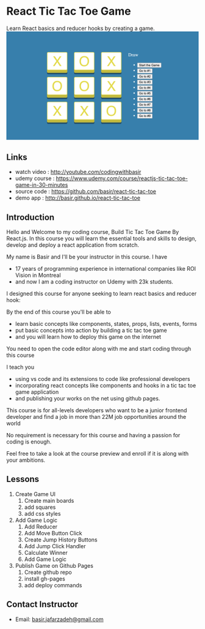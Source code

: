 # React Tic Tac Toe Game
Learn React basics and reducer hooks by creating a game.
![game-image](/public/game.png)

## Links
   - watch video  : http://youtube.com/codingwithbasir
   - udemy course : https://www.udemy.com/course/reactjs-tic-tac-toe-game-in-30-minutes
   - source code  : https://github.com/basir/react-tic-tac-toe
   - demo app     : http://basir.github.io/react-tic-tac-toe

## Introduction
Hello and Welcome to my coding course, Build Tic Tac Toe Game By React.js.
In this course you will learn the essential tools and skills to design, develop and deploy a react application from scratch.

My name is Basir and I'll be your instructor in this course. I have
 - 17 years of programming experience in international companies like ROI Vision in Montreal
 - and now I am a coding instructor on Udemy with 23k students.

I designed this course for anyone seeking to learn react basics and reducer hook:

By the end of this course you'll be able to
- learn basic concepts like components, states, props, lists, events, forms
- put basic concepts into action by building a tic tac toe game
-  and you will learn how to deploy this game on the internet

You need to open the code editor along with me and start coding through this course

I teach you
- using vs code and its extensions to code like professional developers
- incorporating react concepts like components and hooks in a tic tac toe game application
- and publishing your works on the net using github pages.
 
This course is for all-levels developers who want to be a 
junior frontend developer and find a job in more than 22M job opportunities around the world

No requirement is necessary for this course and having a passion for coding is enough.

Feel free to take a look at the course preview and enroll if it is along with your ambitions.
   
## Lessons
1. Create Game UI
   1. Create main boards
   2. add squares
   3. add css styles
2. Add Game Logic
   1. Add Reducer
   2. Add Move Button Click
   3. Create Jump History Buttons
   4. Add Jump Click Handler
   5. Calculate Winner
   6. Add Game Logic
3. Publish Game on Github Pages
    1. Create github repo
    2. install gh-pages
    3. add deploy commands

## Contact Instructor
  - Email: basir.jafarzadeh@gmail.com